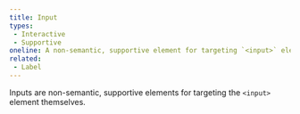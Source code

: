 ```yaml
---
title: Input
types:
 - Interactive
 - Supportive
oneline: A non-semantic, supportive element for targeting `<input>` elements.
related:
 - Label
---
```


Inputs are non-semantic, supportive elements for targeting the `<input>` element themselves.
